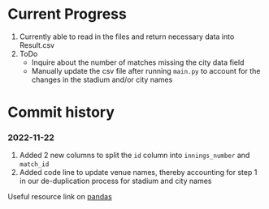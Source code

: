 # Current Progress  
1. Currently able to read in the files and return necessary data into Result.csv
2. ToDo
    - Inquire about the number of matches missing the city data field
    - Manually update the csv file after running `main.py` to account for the changes in the stadium and/or city names

# Commit history
### 2022-11-22
1. Added 2 new columns to split the `id` column into `innings_number` and `match_id`
2. Added code line to update venue names, thereby accounting for step 1 in our de-duplication process for stadium and city names

Useful resource link on [pandas](https://pandas.pydata.org/pandas-docs/stable/reference/index.html)
